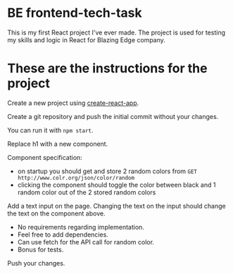 # BE frontend-tech-task
This is my first React project I've ever made.
The project is used for testing my skills and logic in React for Blazing Edge company.

# These are the instructions for the project
Create a new project using [create-react-app](https://github.com/facebookincubator/create-react-app).

Create a git repository and push the initial commit without your changes.

You can run it with `npm start`.

Replace h1 with a new component.

Component specification:
- on startup you should get and store 2 random colors from `GET http://www.colr.org/json/color/random`
- clicking the component should toggle the color between black and 1 random color out of the 2 stored random colors

Add a text input on the page.
Changing the text on the input should change the text on the component above.

- No requirements regarding implementation.
- Feel free to add dependencies.
- Can use fetch for the API call for random color.
- Bonus for tests.

Push your changes.
